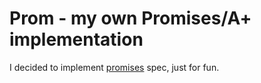 # Prom - my own Promises/A+ implementation

I decided to implement [promises](https://promisesaplus.com/) spec,
just for fun.
